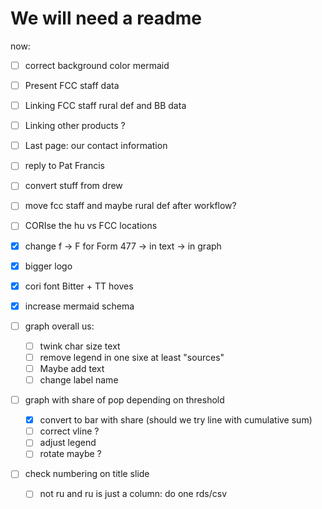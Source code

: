 # We will need a readme 

now: 

- [ ] correct background color mermaid
- [ ] Present FCC staff data 
- [ ] Linking FCC staff rural def and BB data
- [ ] Linking other products ?
- [ ] Last page: our contact information 
- [ ] reply to Pat Francis
- [ ] convert stuff from drew
- [ ] move fcc staff and maybe rural def after workflow?
- [ ] CORIse the hu vs FCC locations
- [x] change f -> F for Form 477
  -> in text 
  -> in graph  
- [x] bigger logo
- [x] cori font Bitter + TT hoves
- [x] increase mermaid schema
- [ ] graph overall us:
  - [ ] twink char size text 
  - [ ] remove legend in one sixe at least "sources"
  - [ ] Maybe add text  
  - [ ] change label name
  
- [ ] graph with share of pop depending on threshold
    - [X] convert to bar with share (should we try line with cumulative sum)
    - [ ] correct vline ?
    - [ ] adjust legend 
    - [ ] rotate maybe ?
- [ ] check numbering on title slide

    

    - [ ] not ru and ru is just a column: do one rds/csv
  